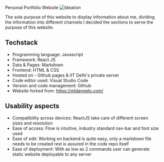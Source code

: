 Personal Portfolio Website
![Ideation](personal-site/images/projects/purpose.png)

The sole purpose of this website to display information about me, dividing the information into different channels I decided the sections to serve the purpose of this website.

## Techstack

- Programming language: Javascript
- Framework: React JS
- Data & Pages: Markdown
- Frontend: HTML & CSS
- Hosted on - Github pages & IIT Delhi's private server
- Code editor used: Visual Studio Code
- Version and code management: Github
- Website forked from: https://mldangelo.com/

## Usability aspects

- Compatibility across devices: ReactJS take care of different screen sizes and resolution
- Ease of access: Flow is intuitive, industry standard nav-bar and font size used
- Ease of edit: Working on backend is quite easy, only a markdown file needs to be created rest is assured in the code repo itself
- Ease of deployment: With as low as 2 commands user can generate static website deployable to any server
